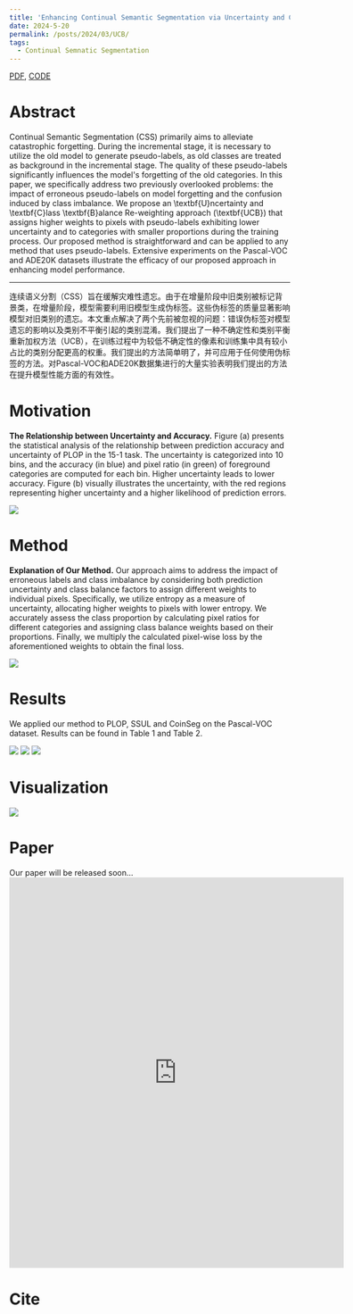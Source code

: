 ```yaml
---
title: 'Enhancing Continual Semantic Segmentation via Uncertainty and Class Balance Re-weighting'
date: 2024-5-20
permalink: /posts/2024/03/UCB/
tags:
  - Continual Semnatic Segmentation
---
```

[PDF](jackchen.cloud), [CODE](jackchen.cloud)

Abstract
======

Continual Semantic Segmentation (CSS) primarily aims to alleviate catastrophic forgetting. During the incremental stage, it is necessary to utilize the old model to generate pseudo-labels, as old classes are treated as background in the incremental stage. The quality of these pseudo-labels significantly influences the model's forgetting of the old categories. In this paper, we specifically address two previously overlooked problems: the impact of erroneous pseudo-labels on model forgetting and the confusion induced by class imbalance. We propose an \textbf{U}ncertainty and \textbf{C}lass \textbf{B}alance Re-weighting approach (\textbf{UCB}) that assigns higher weights to pixels with pseudo-labels exhibiting lower uncertainty and to categories with smaller proportions during the training process. Our proposed method is straightforward and can be applied to any method that uses pseudo-labels. Extensive experiments on the Pascal-VOC and ADE20K datasets illustrate the efficacy of our proposed approach in enhancing model performance.

------

连续语义分割（CSS）旨在缓解灾难性遗忘。由于在增量阶段中旧类别被标记背景类，在增量阶段，模型需要利用旧模型生成伪标签。这些伪标签的质量显著影响模型对旧类别的遗忘。本文重点解决了两个先前被忽视的问题：错误伪标签对模型遗忘的影响以及类别不平衡引起的类别混淆。我们提出了一种不确定性和类别平衡重新加权方法（UCB），在训练过程中为较低不确定性的像素和训练集中具有较小占比的类别分配更高的权重。我们提出的方法简单明了，并可应用于任何使用伪标签的方法。对Pascal-VOC和ADE20K数据集进行的大量实验表明我们提出的方法在提升模型性能方面的有效性。

Motivation
======

**The Relationship between Uncertainty and Accuracy.**
Figure (a) presents the statistical analysis of the relationship between prediction accuracy and uncertainty of PLOP in the 15-1 task. The uncertainty is categorized into 10 bins, and the accuracy (in blue) and pixel ratio (in green) of foreground categories are computed for each bin. Higher uncertainty leads to lower accuracy. Figure (b) visually illustrates the uncertainty, with the red regions representing higher uncertainty and a higher likelihood of prediction errors.

<img src='https://github.com/jack-chen-2019/liangzc/blob/main/_posts/images/uncertainty-visualize.jpg'>

Method
======

**Explanation of Our Method.**
Our approach aims to address the impact of erroneous labels and class imbalance by considering both prediction uncertainty and class balance factors to assign different weights to individual pixels. Specifically, we utilize entropy as a measure of uncertainty, allocating higher weights to pixels with lower entropy. We accurately assess the class proportion by calculating pixel ratios for different categories and assigning class balance weights based on their proportions. Finally, we multiply the calculated pixel-wise loss by the aforementioned weights to obtain the final loss.

<img src='https://github.com/jack-chen-2019/liangzc/blob/main/_posts/images/main.jpg'>

Results
======

We applied our method to PLOP,  SSUL and CoinSeg on the Pascal-VOC dataset. Results can be found in Table 1 and Table 2.

<img src='https://github.com/jack-chen-2019/liangzc/blob/main/_posts/images/table1.png'>
<img src='https://github.com/jack-chen-2019/liangzc/blob/main/_posts/images/table2.png'>
<img src='https://github.com/jack-chen-2019/liangzc/blob/main/_posts/images/results_step.png'>

Visualization
======

<img src='https://github.com/jack-chen-2019/liangzc/blob/main/_posts/images/visualization.jpg'>

Paper
======

Our paper will be released soon...
<embed src="https://github.com/jack-chen-2019/liangzc/blob/main/_posts/files/paper1.pdf" width="600" height="700" type='application/pdf'> 

Cite
======